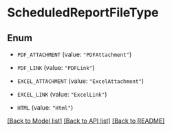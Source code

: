 # ScheduledReportFileType

## Enum


* `PDF_ATTACHMENT` (value: `"PDFAttachment"`)

* `PDF_LINK` (value: `"PDFLink"`)

* `EXCEL_ATTACHMENT` (value: `"ExcelAttachment"`)

* `EXCEL_LINK` (value: `"ExcelLink"`)

* `HTML` (value: `"Html"`)


[[Back to Model list]](../README.md#documentation-for-models) [[Back to API list]](../README.md#documentation-for-api-endpoints) [[Back to README]](../README.md)



